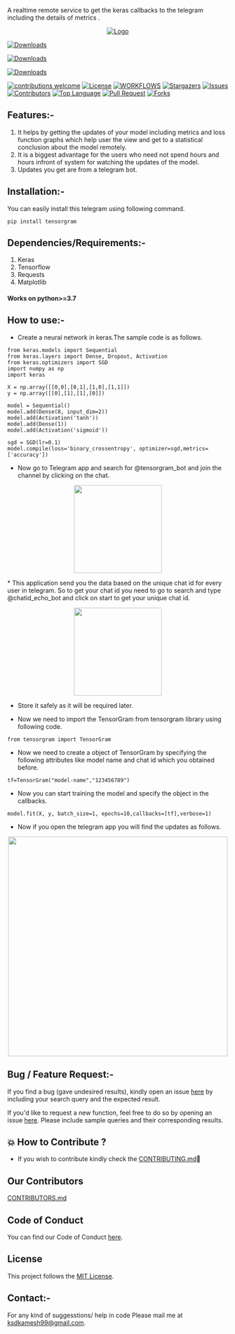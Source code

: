A realtime remote service to get the keras callbacks to the telegram including the details of metrics .  


<p align="center">
  <a href="https://pypi.org/project/tensorgram/">
    <img src="https://raw.githubusercontent.com/ksdkamesh99/TensorGram/main/Images/tensorgram.gif" alt="Logo">
  </a>
</p>

[![Downloads](https://pepy.tech/badge/tensorgram)](https://pepy.tech/project/tensorgram)

<p align="center">
  
[![Downloads](https://static.pepy.tech/personalized-badge/tensorgram?period=total&units=international_system&left_color=grey&right_color=brightgreen&left_text=Downloads)](https://pepy.tech/project/tensorgram)

[![Downloads](https://pepy.tech/badge/tensorgram)](https://img.shields.io/pypi/dm/Tensorgram)



[![contributions welcome](https://img.shields.io/badge/contributions-welcome-brightgreen?style=for-the-badge)](https://github.com/ksdkamesh99/TensorGram/issues)
[![License](https://img.shields.io/github/license/ksdkamesh99/TensorGram?style=for-the-badge)](https://github.com/ksdkamesh99/TensorGram/blob/main/LICENSE)
[![WORKFLOWS](https://img.shields.io/badge/Android%20CI-passing-red?style=for-the-badge)](https://github.com/ksdkamesh99/TensorGram/actions)
[![Stargazers](https://img.shields.io/github/stars/ksdkamesh99/TensorGram?style=for-the-badge)](https://github.com//ksdkamesh99/TensorGram/stargazers)
[![Issues](https://img.shields.io/github/issues/ksdkamesh99/TensorGram?style=for-the-badge)](https://github.com/thinktocode/COVID-19-Tracker/issues)
[![Contributors](https://img.shields.io/github/contributors/ksdkamesh99/TensorGram?style=for-the-badge)](https://img.shields.io/github/contributors/ksdkamesh99/TensorGram)
[![Top Language](https://img.shields.io/github/languages/top/ksdkamesh99/TensorGram?style=for-the-badge)](https://github.com/thinktocode/COVID-19-Tracker)
[![Pull Request](https://img.shields.io/github/issues-pr/ksdkamesh99/TensorGram?style=for-the-badge)](https://github.com/thinktocode/COVID-19-Tracker/pulls)
[![Forks](https://img.shields.io/github/forks/ksdkamesh99/TensorGram?style=for-the-badge)](https://github.com//ksdkamesh99/TensorGram/network/members)

</p>


## Features:-

1. It helps by getting the updates of your model including metrics and loss function graphs which help user the view and get to a statistical conclusion about the model remotely.
2. It is a biggest advantage for the users who need not spend hours and hours infront of system for watching the updates of the model.
3. Updates you get are from a telegram bot.

## Installation:-

You can easily install this telegram using following command.
```
pip install tensorgram
```
## Dependencies/Requirements:-

1. Keras
2. Tensorflow
3. Requests
4. Matplotlib

#### Works on python>=3.7

## How to use:-

* Create a neural network in keras.The sample code is as follows.
```
from keras.models import Sequential
from keras.layers import Dense, Dropout, Activation
from keras.optimizers import SGD
import numpy as np 
import keras

X = np.array([[0,0],[0,1],[1,0],[1,1]])
y = np.array([[0],[1],[1],[0]])

model = Sequential()
model.add(Dense(8, input_dim=2))
model.add(Activation('tanh'))
model.add(Dense(1))
model.add(Activation('sigmoid'))

sgd = SGD(lr=0.1)
model.compile(loss='binary_crossentropy', optimizer=sgd,metrics=['accuracy'])

```

* Now go to Telegram app and search for @tensorgram_bot and join the channel by clicking on the chat.  

<p align="center">
  <a href="https://pypi.org/project/tensorgram/">
<img src="https://raw.githubusercontent.com/ksdkamesh99/TensorGram/main/Images/start.jpeg" width=200px>
</a>
</p>
* This application send you the data based on the unique chat id for every user in telegram. So to get your chat id you need to go to search and type @chatid_echo_bot and click on start to get your unique chat id.  

<p align="center">
  <a href="https://pypi.org/project/tensorgram/">
<img src="https://raw.githubusercontent.com/ksdkamesh99/TensorGram/main/Images/chatid.jpeg" width=200px>
</a>
</p>


* Store it safely as it will be required later.  

* Now we need to import the TensorGram from tensorgram library using following code.  


```
from tensorgram import TensorGram
```

* Now we need to create a object of TensorGram by specifying the following attributes like model name and chat id which you obtained before.  


```
tf=TensorGram("model-name","123456789")
```

* Now you can start training the model and specify the object in the callbacks.  


```
model.fit(X, y, batch_size=1, epochs=10,callbacks=[tf],verbose=1)
```

* Now if you open the telegram app you will find the updates as follows.  



<p align="center">
  <a href="https://pypi.org/project/tensorgram/">
<img src="https://raw.githubusercontent.com/ksdkamesh99/TensorGram/main/Images/merged.png" width=500px float="left">
</a>
</p>


## Bug / Feature Request:-

If you find a bug (gave undesired results), kindly open an issue [here](https://github.com/ksdkamesh99/TensorGram/issues/new/choose) by including your search query and the expected result.

If you'd like to request a new function, feel free to do so by opening an issue [here](https://github.com/ksdkamesh99/TensorGram/issues/new/). Please include sample queries and their corresponding results.

## 💥 How to Contribute ?
- If you wish to contribute kindly check the [CONTRIBUTING.md](https://github.com/ksdkamesh99/TensorGram/blob/main/CONTRIBUTING.md)🤝

## Our Contributors

[CONTRIBUTORS.md](/CONTRIBUTORS.md)



## Code of Conduct

You can find our Code of Conduct [here](/CODE_OF_CONDUCT.md).

## License

This project follows the [MIT License](/LICENSE).

## Contact:-
For any kind of suggesstions/ help in code Please mail me at ksdkamesh99@gmail.com.


